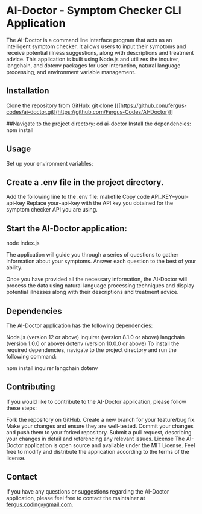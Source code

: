# AI-Doctor - Symptom Checker CLI Application
The AI-Doctor is a command line interface program that acts as an intelligent symptom checker. It allows users to input their symptoms and receive potential illness suggestions, along with descriptions and treatment advice. This application is built using Node.js and utilizes the inquirer, langchain, and dotenv packages for user interaction, natural language processing, and environment variable management.

## Installation
Clone the repository from GitHub:
git clone [[[https://github.com/fergus-codes/ai-doctor.git](https://github.com/Fergus-Codes/AI-Doctor)]]

##Navigate to the project directory:
cd ai-doctor
Install the dependencies:
npm install

## Usage
Set up your environment variables:

## Create a .env file in the project directory.
Add the following line to the .env file:
makefile
Copy code
API_KEY=your-api-key
Replace your-api-key with the API key you obtained for the symptom checker API you are using.

## Start the AI-Doctor application:
node index.js

The application will guide you through a series of questions to gather information about your symptoms. Answer each question to the best of your ability.

Once you have provided all the necessary information, the AI-Doctor will process the data using natural language processing techniques and display potential illnesses along with their descriptions and treatment advice.

## Dependencies
The AI-Doctor application has the following dependencies:

Node.js (version 12 or above)
inquirer (version 8.1.0 or above)
langchain (version 1.0.0 or above)
dotenv (version 10.0.0 or above)
To install the required dependencies, navigate to the project directory and run the following command:

npm install inquirer langchain dotenv

## Contributing
If you would like to contribute to the AI-Doctor application, please follow these steps:

Fork the repository on GitHub.
Create a new branch for your feature/bug fix.
Make your changes and ensure they are well-tested.
Commit your changes and push them to your forked repository.
Submit a pull request, describing your changes in detail and referencing any relevant issues.
License
The AI-Doctor application is open source and available under the MIT License. Feel free to modify and distribute the application according to the terms of the license.

## Contact
If you have any questions or suggestions regarding the AI-Doctor application, please feel free to contact the maintainer at fergus.coding@gmail.com.
